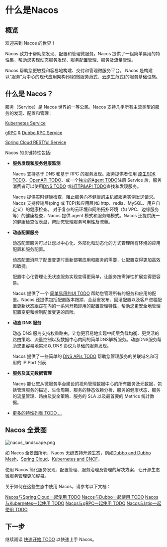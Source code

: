 # 什么是Nacos

## 概览

欢迎来到 Nacos 的世界！

Nacos 致力于帮助您发现、配置和管理微服务。Nacos 提供了一组简单易用的特性集，帮助您实现动态服务发现、服务配置管理、服务及流量管理。

Nacos 帮助您更敏捷和容易地构建、交付和管理微服务平台。 Nacos 是构建以“服务”为中心的现代应用架构(例如微服务范式、云原生范式)的服务基础设施。

## 什么是 Nacos？
服务（Service）是 Nacos 世界的一等公民。Nacos 支持几乎所有主流类型的服务的发现、配置和管理：

[Kubernetes Service](https://kubernetes.io/docs/concepts/services-networking/service/)

[gRPC](https://grpc.io/docs/guides/concepts.html#service-definition) & [Dubbo RPC Service](https://dubbo.incubator.apache.org/#/?lang=en-us)
 
[Spring Cloud RESTful Service](https://spring.io/understanding/REST)

Nacos 的关键特性包括:

* **服务发现和服务健康监测**
	
	Nacos 支持基于 DNS 和基于 RPC 的服务发现。服务提供者使用 [原生SDK TODO](xx)、[OpenAPI TODO](xx)、或一个[独立的Agent TODO](xx)注册 Service 后，服务消费者可以使用[DNS TODO](xx) 或[HTTP&API TODO](xx)查找和发现服务。
    
	Nacos 提供实时健康检查，阻止服务向不健康的主机或服务实例发送请求。Nacos 支持传输层(ping 或 TCP)和应用层(如 http、redis、MySQL、用户自定义）的健康检查。 对于复杂的云环境和网络拓扑环境（如 VPC、边缘服务等）的健康检查，Nacos 提供 agent 模式和服务端模式。Nacos 还提供统一的健康检查仪表盘，帮助您管理服务可用性及流量。
                 
* **动态配置服务**

    动态配置服务可以让您以中心化、外部化和动态化的方式管理所有环境的应用配置和服务配置。
    
    动态配置消除了配置变更时重新部署应用和服务的需要，让配置变得更加高效和敏捷。
    
    配置中心化管理让无状态服务实现变得更简单，让服务按需弹性扩展变得更容易。
	
	Nacos 提供了一个 [简单易用的UI TODO](xx) 帮助您管理所有的服务和应用的配置。Nacos 还提供包括配置版本跟踪、金丝雀发布、回滚配置以及客户进程配置更新状态跟踪在内的一系列开箱即用的配置管理特性，帮助您更安全地管理配置变更和控制配置变更的风险。
	
* **动态 DNS 服务**

    动态 DNS 服务支持权重路由，让您更容易地实现中间层负载均衡、更灵活的路由策略、流量控制以及数据中心内网的简单DNS解析服务。动态DNS服务帮助您更容易地实现以 DNS 协议为基础的服务发现。

    Nacos 提供了一些简单的 [DNS APIs TODO](xx) 帮助您管理服务的关联域名和可用的 IP:Port 列表.
	
* **服务及其元数据管理**

    Nacos 能让您从微服务平台建设的视角管理数据中心的所有服务及元数据，包括管理服务的描述、生命周期、服务的静态依赖分析、服务的健康状态、服务的流量管理、路由及安全策略、服务的 SLA 以及最首要的 Metrics 统计数据。
* [更多的特性列表 TODO ...](xx)

## Nacos 全景图

![nacos_landscape.png](https://cdn.yuque.com/lark/0/2018/png/15914/1530514380550-31251a79-02bb-4155-bc4f-5a9f436551a2.png) 

如 Nacos 全景图所示，Nacos 无缝支持开源生态，例如[Dubbo and Dubbo Mesh](xx)、[Spring Cloud](xx)、[Kubernetes and CNCF](xx)。

使用 Nacos 简化服务发现、配置管理、服务治理及管理的解决方案，让开源生态微服务管理更加容易。

关于如何在这些生态中使用 Nacos，请参考以下文档：

[Nacos与Spring Cloud一起使用 TODO](xx)
[Nacos与Dubbo一起使用 TODO](xx)
[Nacos与Kubernetes一起使用 TODO](xx)
[Nacos与gRPC一起使用 TODO](xx)
[Nacos与lstio一起使用 TODO](xx)


## 下一步

继续阅读 [快速开始 TODO](xxx) 以快速上手 Nacos。


